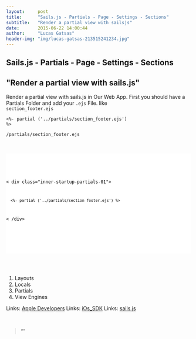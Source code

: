 ```yaml
---
layout:     post
title:      "Sails.js - Partials - Page - Settings - Sections"
subtitle:   "Render a partial view with sailsjs"
date:       2015-06-22 14:00:44
author:     "Lucas Gatsas"
header-img: "img/lucas-gatsas-213515241234.jpg"
---
```

<h2 class="section-heading">Sails.js - Partials - Page - Settings - Sections</h2>
<h2 class="section-heading">"Render a partial view with sails.js"</h2>


Render a partial view with sails.js in Our Web App. First you should have a Partials Folder and add your <code>.ejs</code>
File. like <code> section_footer.ejs  </code> 


<code><%- partial ('../partials/section_footer.ejs') %></code> 


<code>/partials/section_footer.ejs</code>


<br> 


<div style="overflow:auto; height=200; width=100%;">
<pre style="color:black;background:white;"><pre>


<code>

< div class="inner-startup-partials-01">

      <%- partial ('../partials/section_footer.ejs') %>  

  < /div>

</code>

</pre></pre></div>



<br>

1. Layouts
2. Locals
3. Partials
4. View Engines


Links: <a href="" target="_blank">Apple Developers</a>
Links: <a href="" target="_blank">iOs_SDK</a>
Links: <a href="http://sailsjs.org/#!/documentation/concepts" target="_blank">sails.js</a>



<br>
<blockquote>
“” 
</blockquote>

